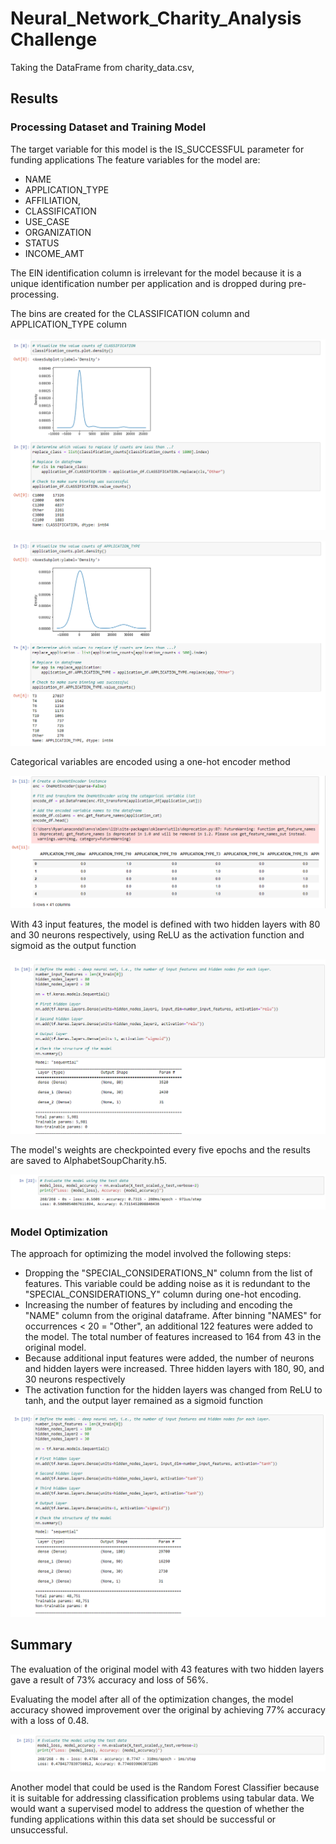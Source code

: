 # Neural_Network_Charity_Analysis Challenge
Taking the DataFrame from charity_data.csv,

## Results
### Processing Dataset and Training Model
The target variable for this model is the IS_SUCCESSFUL parameter for funding applications
The feature variables for the model are:
- NAME
- APPLICATION_TYPE 
- AFFILIATION, 
- CLASSIFICATION
- USE_CASE
- ORGANIZATION
- STATUS
- INCOME_AMT

The EIN identification column is irrelevant for the model because it is a unique identification number per application and is dropped during pre-processing.

The bins are created for the CLASSIFICATION column and APPLICATION_TYPE column

![classification_bin.png](https://github.com/rptseng/Neural_Network_Charity_Analysis/blob/main/Resources/classification_bin.png)

![application_bin.png](https://github.com/rptseng/Neural_Network_Charity_Analysis/blob/main/Resources/application_bin.png)

Categorical variables are encoded using a one-hot encoder method

![categorical_encoder.png](https://github.com/rptseng/Neural_Network_Charity_Analysis/blob/main/Resources/categorial_encoder.png)

With 43 input features, the model is defined with two hidden layers with 80 and 30 neurons respectively, using ReLU as the activation function and sigmoid as the output function

![original_model.png](https://github.com/rptseng/Neural_Network_Charity_Analysis/blob/main/Resources/original_model.png)

The model's weights are checkpointed every five epochs and the results are saved to AlphabetSoupCharity.h5. 

![original_results.png](https://github.com/rptseng/Neural_Network_Charity_Analysis/blob/main/Resources/original_results.png)

### Model Optimization
The approach for optimizing the model involved the following steps:
- Dropping the "SPECIAL_CONSIDERATIONS_N" column from the list of features. This variable could be adding noise as it is redundant to the "SPECIAL_CONSIDERATIONS_Y" column during one-hot encoding.
- Increasing the number of features by including and encoding the "NAME" column from the original dataframe. After binning "NAMES" for occurrences < 20 = "Other", an additional 122 features were added to the model. The total number of features increased to 164 from 43 in the original model.
- Because additional input features were added, the number of neurons and hidden layers were increased. Three hidden layers with 180, 90, and 30 neurons respectively
- The activation function for the hidden layers was changed from ReLU to tanh, and the output layer remained as a sigmoid function

![model_op1.png](https://github.com/rptseng/Neural_Network_Charity_Analysis/blob/main/Resources/model_op1.png)

## Summary
The evaluation of the original model with 43 features with two hidden layers gave a result of 73% accuracy and loss of 56%.

Evaluating the model after all of the optimization changes, the model accuracy showed improvement over the original by achieving 77% accuracy with a loss of 0.48.

![optimization_1](https://github.com/rptseng/Neural_Network_Charity_Analysis/blob/main/Resources/optimization_1.png)

Another model that could be used is the Random Forest Classifier because it is suitable for addressing classification problems using tabular data. We would want a supervised model to address the question of whether the funding applications within this data set should be successful or unsuccessful.